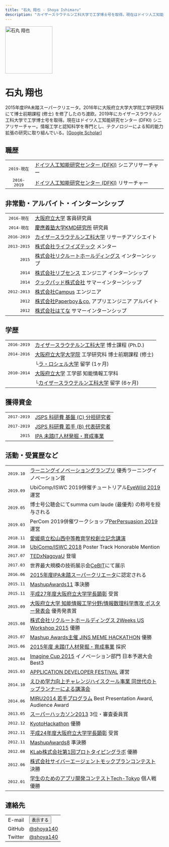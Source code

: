 ```yaml
---
title: "石丸 翔也 - Shoya Ishimaru"
description: "カイザースラウテルン工科大学で工学博士号を取得。現在はドイツ人工知能研究センター (DFKI) シニアリサーチャー。情報工学と認知科学を専門とし、テクノロジーによる知的能力拡張の研究に取り組んでいる。"
---
```


<img src="/img/icon_portrait.jpg" class="image-portrait" width="150px" alt="石丸 翔也">

# 石丸 翔也

2015年度IPA未踏スーパークリエータ。2016年に大阪府立大学大学院工学研究科にて博士前期課程 (修士) を修了したのち渡欧。2019年にカイザースラウテルン工科大学で工学博士号を取得。現在はドイツ人工知能研究センター (DFKI) シニアリサーチャー。情報工学と認知科学を専門とし、テクノロジーによる知的能力拡張の研究に取り組んでいる。[[Google Scholar](https://scholar.google.com/citations?user=052bgSAAAAAJ)\]

<h2 class="profile">職歴</h2>

|||
|:---:|:---|
|<tt>2019-現在</tt>|<a href="https://www.dfki.de/web/">ドイツ人工知能研究センター (DFKI)</a> <span class="no-wrap">シニアリサーチャー</span>|
|<tt>2016-2019</tt>|<a href="https://www.dfki.de/web/">ドイツ人工知能研究センター (DFKI)</a> <span class="no-wrap">リサーチャー</span>|

<h2 class="profile">非常勤・アルバイト・インターンシップ</h2>

|||
|:---:|:---|
|<tt>2016-現在</tt>|<a href="http://www.osakafu-u.ac.jp/">大阪府立大学</a> <span class="no-wrap">客員研究員</span>|
|<tt>2014-現在</tt>|<a href="http://www.kmd.keio.ac.jp/jp/">慶應義塾大学KMD研究所</a> <span class="no-wrap">研究員</span>|
|<tt>2016-2019</tt>|<a href="https://www.uni-kl.de">カイザースラウテルン工科大学</a> <span class="no-wrap">リサーチアソシエイト</span>|
|<tt>2013-2015</tt>|<a href="https://life-is-tech.com/">株式会社ライフイズテック</a> メンター|
|<tt>&nbsp;&nbsp;&nbsp;&nbsp;&nbsp;2015</tt>|<a href="https://www.recruit.jp/">株式会社リクルートホールディングス</a> <span class="no-wrap">インターンシップ</span>|
|<tt>&nbsp;&nbsp;&nbsp;&nbsp;&nbsp;2014</tt>|<a href="https://www.livesense.co.jp/">株式会社リブセンス</a> <span class="no-wrap">エンジニア インターンシップ</span>|
|<tt>&nbsp;&nbsp;&nbsp;&nbsp;&nbsp;2014</tt>|<a href="https://info.cookpad.com/">クックパッド株式会社</a> <span class="no-wrap">サマーインターンシップ</span>|
|<tt>2012-2013</tt>|<a href="https://campus-inc.org/">株式会社Campus</a> <span class="no-wrap">エンジニア</span>|
|<tt>&nbsp;&nbsp;&nbsp;&nbsp;&nbsp;2012</tt>|<a href="https://pepabo.com/"/>株式会社Paperboy＆co.</a> <span class="no-wrap">アプリエンジニア アルバイト</span>|
|<tt>&nbsp;&nbsp;&nbsp;&nbsp;&nbsp;2012</tt>|<a href="https://markovlabo.net/?p=1214">株式会社はてな</a> <span class="no-wrap">サマーインターンシップ</span>|

<h2 class="profile">学歴</h2>

|||
|:---:|:---|
|<tt>2016-2019</tt>|<a href="https://www.uni-kl.de">カイザースラウテルン工科大学</a> <span class="no-wrap">博士課程 (Ph.D.)</span>|
|<tt>2014-2016</tt>|<a href="http://www.eng.osakafu-u.ac.jp/">大阪府立大学大学院</a> 工学研究科 <span class="no-wrap">博士前期課程 (修士)</span>|
||└<a href="http://www.univ-larochelle.fr/?lang=en">ラ・ロシェル大学</a> <span class="no-wrap">留学 (1ヶ月)</span>|
|<tt>2010-2014</tt>|<a href="http://www.osakafu-u.ac.jp/">大阪府立大学</a> 工学部 <span class="no-wrap">知能情報工学科</span>|
||└<a href="https://www.uni-kl.de">カイザースラウテルン工科大学</a> <span class="no-wrap">留学 (6ヶ月)</span>|

<h2 class="profile">獲得資金</h2>

|||
|:---:|:---|
|<tt>2017-2019</tt>|<a href="https://kaken.nii.ac.jp/ja/grant/KAKENHI-PROJECT-17K00276/">JSPS 科研費 基盤 \(C\) 分担研究者</a>|
|<tt>2017-2019</tt>|<a href="https://kaken.nii.ac.jp/ja/grant/KAKENHI-PROJECT-17K12728/">JSPS 科研費 若手 (B) 代表研究者</a>|
|<tt>&nbsp;&nbsp;&nbsp;&nbsp;&nbsp;2015</tt>|<a href="https://www.ipa.go.jp/jinzai/mitou/2015/gaiyou_s-4.html">IPA 未踏IT人材発掘・育成事業</a>|

<h2 class="profile">活動・受賞歴など</h2>

|||
|:---:|:---|
|<tt>2019.10</tt>|<a href="http://ligp.gingerapp.co.jp/">ラーニングイノベーショングランプリ</a> 優秀ラーニングイノベーション賞|
|<tt>2019.09</tt>|UbiComp/ISWC 2019併催チュートリアル<a href="http://eyewear.pro/eyewild2019/">EyeWild 2019</a>運営|
|<tt>2019.05</tt>|博士号公聴会にてsumma cum laude (最優秀) の称号を授与される|
|<tt>2019.03</tt>|PerCom 2019併催ワークショップ<a href="https://perpersuasion.ubi-lab.com/?fbclid=IwAR1QiuoopBcAkAVmGFygEcY4mYqrO-KjhzXZF664nhMdBb1uK1o5tFp7E4I">PerPersuasion 2019</a>運営|
|<tt>2018.11</tt>|<a href="https://matsuyamanishi-s.esnet.ed.jp/blogs/blog_entries/view/8/0abe0f7786c77d65af9a660b128dde44?frame_id=8&fbclid=IwAR226cJyDDiti4NmXCCdzy836fhK8j3PGQ533VezuaQxm9ZOCibGMKG0zIo">愛媛県立松山西中等教育学校創立記念講演</a>|
|<tt>2018.10</tt>|<a href="http://ubicomp.org/ubicomp2018/">UbiComp/ISWC 2018</a> Poster Track Honorable Mention|
|<tt>2017.07</tt>|<a href="http://tedxnagoyau.com">TEDxNagoyaU</a> 登壇|
|<tt>2017.03</tt>|世界最大規模の技術展示会<a href="https://www.dfki.de/web/presse/pressemitteilung/2017/HyperMind">CeBIT</a>にて展示</a>|
|<tt>2016.06</tt>|<a href="https://www.ipa.go.jp/about/press/20160602.html">2015年度IPA未踏スーパークリエータ</a>に認定される|
|<tt>2015.11</tt>|<a href="http://mashupaward.jp/">MashupAwards11</a> 準決勝|
|<tt>2015.11</tt>|<a href="http://shoya.io/jp/posts/honor2/">平成27年度大阪府立大学学長顕彰</a> 受賞|
|<tt>2015.09</tt>|<a href="http://www.osakafu-u.ac.jp/">大阪府立大学 知能情報工学分野/情報数理科学専攻 ポスター発表会</a> 優秀発表賞|
|<tt>2015.08</tt>|<a href="http://recruit-jinji.jp/workshop2015/">株式会社リクルートホールディングス 2Weeks US Workshop 2015</a> 優勝|
|<tt>2015.07</tt>|<a href="https://mashupawards.doorkeeper.jp/events/25862">Mashup Awards主催 JINS MEME HACKATHON</a> 優勝|
|<tt>2015.06</tt>|<a href="https://www.ipa.go.jp/jinzai/mitou/2015/koubokekka_index.html">2015年度 未踏IT人材発掘・育成事業</a> 採択|
|<tt>2015.04</tt>|<a href="http://www.microsoft.com/ja-jp/education/imagine-cup.aspx">Imagine Cup 2015</a> イノベーション部門 日本予選大会Best3|
|<tt>2015.03</tt>|<a href="http://recruit-jinji.jp/adf_fes2015/">APPLICATION DEVELOPER FESTIVAL</a> 運営|
|<tt>2014.10</tt>|<a href="http://imabarihigashi-s.esnet.ed.jp/08communication/261006-challengehighschool-kouen/261006-challengehighschool-koien.html">えひめ学力向上チャレンジハイスクール事業 同世代のトップランナーによる講演会</a>|
|<tt>2014.06</tt>|<a href ="https://sites.google.com/site/miru2014okayama/wakate">MIRU2014 若手プログラム</a> Best Presentation Award, Audience Award|
|<tt>2013.05</tt>|<a href="http://jp.startup-dating.com/2013/05/super-hackathon-2013-in-osak">スーパーハッカソン2013</a> 3位・審査委員賞|
|<tt>2012.12</tt>|<a href="http://bussorenre.com/?p=45">KyotoHackathon</a> 優勝|
|<tt>2012.11</tt>|<a href="http://shoya.io/jp/posts/honor/">平成24年度大阪府立大学学長顕彰</a> 受賞|
|<tt>2012.11</tt>|<a href="http://ma8.mashupaward.jp/">MashupAwards8</a> 準決勝|
|<tt>2012.08</tt>|<a href="http://internship.blog.klab.jp/2012/08/10/ptlab1-day1/">KLab株式会社第1回プロトタイピングラボ</a> 優勝|
|<tt>2012.06</tt>|<a href="https://www.cyberagent.co.jp/list/mockplan.html">株式会社サイバーエージェントモックプランコンテスト</a> 決勝|
|<tt>2012.01</tt>|<a href="http://tech-tokyo.com/?p=679">学生のためのアプリ開発コンテストTech-Tokyo</a> 個人戦優勝|

<h2 class="profile">連絡先</h2>

|||
|:---:|:---|
|E-mail|<span class="mail"><button>表示する</button></span>|
|GitHub|[@shoya140](https://github.com/shoya140/)|
|Twitter|[@shoya140](https://twitter.com/shoya140)|
